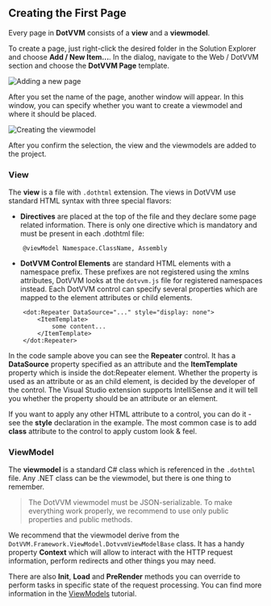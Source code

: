 ## Creating the First Page

Every page in **DotVVM** consists of a **view** and a **viewmodel**. 

To create a page, just right-click the desired folder in the Solution Explorer and choose **Add / New Item...**.
In the dialog, navigate to the Web / DotVVM section and choose the **DotVVM Page** template.

<img src="/Views/Docs/Pages/basics-first-page-img1.png" alt="Adding a new page" />

After you set the name of the page, another window will appear. In this window, you can specify whether you want 
to create a viewmodel and where it should be placed.

<img src="/Views/Docs/Pages/basics-first-page-img2.png" alt="Creating the viewmodel" />

After you confirm the selection, the view and the viewmodels are added to the project.


### View

The **view** is a file with `.dothtml` extension. The views in DotVVM use standard HTML syntax with three special flavors:

* **Directives** are placed at the top of the file and they declare some page related information.
There is only one directive which is mandatory and must be present in each .dothtml file:

```DOTHTML    
    @viewModel Namespace.ClassName, Assembly
```

* **DotVVM Control Elements** are standard HTML elements with a namespace prefix. These prefixes are not registered using 
the xmlns attributes, DotVVM looks at the `dotvvm.js` file for registered namespaces instead.
Each DotVVM control can specify several properties which are mapped to the element attributes or child elements.

```DOTHTML
    <dot:Repeater DataSource="..." style="display: none">
        <ItemTemplate>
            some content...
        </ItemTemplate>
    </dot:Repeater>
```

In the code sample above you can see the **Repeater** control. It has a **DataSource** property specified as an attribute
and the **ItemTemplate** property which is inside the dot:Repeater element. Whether the property is used as an
attribute or as an child element, is decided by the developer of the control. The Visual Studio extension supports IntelliSense
and it will tell you whether the property should be an attribute or an element.

If you want to apply any other HTML attribute to a control, you can do it - see the **style** declaration in the example. The most
common case is to add **class** attribute to the control to apply custom look &amp; feel.



### ViewModel

The **viewmodel** is a standard C# class which is referenced in the `.dothtml` file. Any .NET class can be the viewmodel, but there is
one thing to remember.

> The DotVVM viewmodel must be JSON-serializable. To make everything work properly, we recommend to use only public properties and public methods.

We recommend that the viewmodel derive from the `DotVVM.Framework.ViewModel.DotvvmViewModelBase` class. It has a handy property **Context** 
which will allow to interact with the HTTP request information, perform redirects and other things you may need.

There are also **Init**, **Load** and **PreRender** methods you can override to perform tasks in specific state of the request processing.
You can find more information in the [ViewModels](/docs/tutorials/basics-viewmodels) tutorial.

